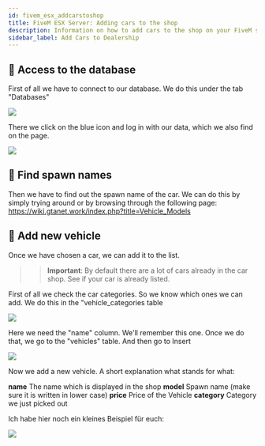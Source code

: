 ```yaml
---
id: fivem_esx_addcarstoshop
title: FiveM ESX Server: Adding cars to the shop
description: Information on how to add cars to the shop on your FiveM server with ESX from ZAP-Hosting - ZAP-Hosting.com documentation
sidebar_label: Add Cars to Dealership
---
```

## 📔 Access to the database

First of all we have to connect to our database. We do this under the tab "Databases"

![](https://screensaver01.zap-hosting.com/index.php/s/tTAtzbpnx8kSow7/preview)

There we click on the blue icon and log in with our data, which we also find on the page.

![](https://screensaver01.zap-hosting.com/index.php/s/6PEx3jEGrLctiyS/preview)

## 📖 Find spawn names

Then we have to find out the spawn name of the car. We can do this by simply trying around or by browsing through the following page:
https://wiki.gtanet.work/index.php?title=Vehicle_Models

## 📑 Add new vehicle

Once we have chosen a car, we can add it to the list.

>> **Important**: By default there are a lot of cars already in the car shop. See if your car is already listed.

First of all we check the car categories. So we know which ones we can add.
We do this in the "vehicle_categories table

![](https://screensaver01.zap-hosting.com/index.php/s/nN7Hx67j8Gz7BnD/preview)

Here we need the "name" column. We'll remember this one.
Once we do that, we go to the "vehicles" table.
And then go to Insert

![](https://screensaver01.zap-hosting.com/index.php/s/Y8Kdpn6Y5dWxBne/preview)

Now we add a new vehicle. A short explanation what stands for what:

**name** The name which is displayed in the shop
**model** Spawn name (make sure it is written in lower case)
**price** Price of the Vehicle
**category** Category we just picked out

Ich habe hier noch ein kleines Beispiel für euch:

![](https://screensaver01.zap-hosting.com/index.php/s/keqnrezZKbYcoqH/preview)
